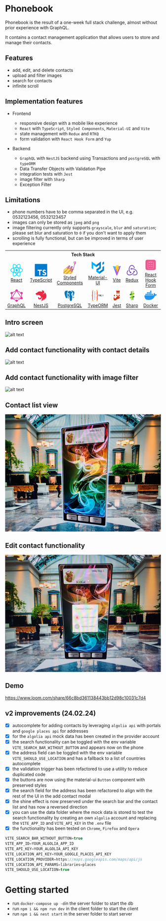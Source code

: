 # Phonebook

Phonebook is the result of a one-week full stack challenge,
almost without prior experience with GraphQL.

It contains a contact management application that allows users to store and manage their contacts.

## Features
* add, edit, and delete contacts
* upload and filter images
* search for contacts
* infinite scroll

## Implementation features
* Frontend
  * responsive design with a mobile like experience
  * `React` with `TypeScript`, `Styled Components`, `Material-UI` and `Vite`
  * state management with `Redux` and `RTKQ`
  * form validation with `React Hook Form` and `Yup`
  
* Backend
  * `GraphQL` with `NestJS` backend using Transactions and `postgreSQL` with `typeORM`
  * Data Transfer Objects with Validation Pipe
  * integration tests with `Jest`
  * image filter with `Sharp`
  * Exception Filter

## Limitations
* phone numbers have to be comma separated in the UI, e.g. 0532123456, 0532123457
* images can only be stored as `jpeg` and `png`
* image filtering currently only supports `grayscale`, `blur` and `saturation`; please set blur and saturation to `0` if
you don't want to apply them
* scrolling is fully functional, but can be improved in terms of user experience


<div align="center">
  <table>
    <tr>
      <th colspan="7">Tech Stack</th>
    </tr>
    <tr>
      <td align="center"><a href="https://reactjs.org/"><img src="https://github.com/nik-neg/phonebook/blob/main/.techstack/react.svg" alt="React" width="40" height="40"/><br>React</a></td>
      <td align="center"><a href="https://www.typescriptlang.org/"><img src="https://github.com/nik-neg/phonebook/blob/main/.techstack/ts.svg" alt="TypeScript" width="40" height="40"/><br>TypeScript</a></td>
      <td align="center"><a href="https://styled-components.com/"><img src="https://github.com/nik-neg/phonebook/blob/main/.techstack/sc.png" alt="Styled Components" width="40" height="40"/><br>Styled Components</a></td>
      <td align="center"><a href="https://material-ui.com/"><img src="https://github.com/nik-neg/phonebook/blob/main/.techstack/material.svg" alt="Material-UI" width="40" height="40"/><br>Material-UI</a></td>
      <td align="center"><a href="https://vitejs.dev/guide/"><img src="https://github.com/nik-neg/phonebook/blob/main/.techstack/vite.svg" alt="Vite" width="40" height="40"/><br>Vite</a></td>
      <td align="center"><a href="https://redux.js.org"><img src="https://github.com/nik-neg/phonebook/blob/main/.techstack/redux.svg" alt="Redux" width="40" height="40"/><br>Redux</a></td>
      <td align="center"><a href="https://react-hook-form.com/"><img src="https://github.com/nik-neg/phonebook/blob/main/.techstack/react-hook-form.png" alt="React Hook Form" width="40" height="40"/><br>React Hook Form</a></td>
    </tr>
    <tr>
      <td align="center"><a href="https://graphql.org/"><img src="https://github.com/nik-neg/phonebook/blob/main/.techstack/graphql.svg" alt="GraphQL" width="40" height="40"/><br>GraphQL</a></td>
      <td align="center"><a href="https://nestjs.com/"><img src="https://github.com/nik-neg/phonebook/blob/main/.techstack/nestjs.svg" alt="NestJS" width="40" height="40"/><br>NestJS</a></td>
      <td align="center"><a href="https://www.postgresql.org"><img src="https://github.com/nik-neg/phonebook/blob/main/.techstack/postgresql.svg" alt="PostgreSQL" width="40" height="40"/><br>PostgreSQL</a></td>
      <td align="center"><a href="https://typeorm.io/"><img src="https://github.com/nik-neg/phonebook/blob/main/.techstack/typeorm.svg" alt="TypeORM" width="40" height="40"/><br>TypeORM</a></td>
      <td align="center"><a href="https://jestjs.io/"><img src="https://github.com/nik-neg/phonebook/blob/main/.techstack/jest.svg" alt="Jest" width="40" height="40"/><br>Jest</a></td>
      <td align="center"><a href="https://sharp.pixelplumbing.com/"><img src="https://github.com/nik-neg/phonebook/blob/main/.techstack/sharp.png" alt="Sharp" width="40" height="40"/><br>Sharp</a></td>
      <td align="center"><a href="https://www.docker.com/"><img src="https://github.com/nik-neg/phonebook/blob/main/.techstack/docker.svg" alt="Docker" width="40" height="40"/><br>Docker</a></td>
    </tr>
  </table>
</div>


## Intro screen
![alt text](https://github.com/nik-neg/phonebook/blob/main/.images/1_intro.jpg)


## Add contact functionality with contact details
![alt text](https://github.com/nik-neg/phonebook/blob/main/.images/21_add.jpg)


## Add contact functionality with image filter
![alt text](https://github.com/nik-neg/phonebook/blob/main/.images/22_add.jpg)


## Contact list view
![alt text](https://github.com/nik-neg/phonebook/blob/main/.images/3_list.jpg)


## Edit contact functionality
![alt text](https://github.com/nik-neg/phonebook/blob/main/.images/4_edit.jpg)

## Demo
https://www.loom.com/share/66c8bd361138443bb12d98c10031c7d4

## v2 improvements (24.02.24)
- [x] autocomplete for adding contacts by leveraging `algolia api` with portals and `google places api` for addresses
- [x] for the `algolia api` mock data has been created in the provider account
- [x] the search functionality can be toggled with the env variable `VITE_SEARCH_BAR_WITHOUT_BUTTON` and appears now on the phone
- [x] the address field can be toggled with the env variable `VITE_SHOULD_USE_LOCATION` and has a fallback to a list of countries autocomplete
- [x] the validation trigger has been refactored to use a utility to reduce duplicated code
- [x] the buttons are now using the material-ui `Button` component with preserved styles
- [x] the search field for the address has been refactored to align with the rest of the UI in the add contact modal
- [x] the shine effect is now preserved under the search bar and the contact list and has now a reversed direction
- [x] you can use the data folder where the mock data is stored to test the search functionality by creating an own
`algolia` account and replacing the `VITE_APP_ID` and `VITE_API_KEY` in the `.env` file
- [x] the functionality has been tested on `Chrome`, `Firefox` and `Opera`

```typescript
VITE_SEARCH_BAR_WITHOUT_BUTTON=true
VITE_APP_ID=YOUR_ALGOLIA_APP_ID
VITE_API_KEY=YOUR_ALGOLIA_API_KEY
VITE_LOCATION_API_KEY=YOUR_GOOGLE_PLACES_API_KEY
VITE_LOCATION_PROVIDER=https://maps.googleapis.com/maps/api/js
VITE_LOCATION_API_PARAMS=libraries=places
VITE_SHOULD_USE_LOCATION=true
```

# Getting started

- run `docker-compose up -d`in the server folder to start the db
- run `npm i && npm run dev` in the client folder to start the client
- run `npm i && nest start` in the server folder to start server
